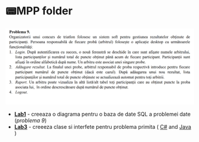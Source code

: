 # 📟MPP folder

![Problema9](Problema9.png "Problema 9")

   - **[Lab1](Lab1)** - creeaza o diagrama pentru o baza de date SQL a problemei date (*problema 9*)
   - **[Lab3](Lab3)** - creeeza clase si interfete pentru problema primita ( [C#](lab3/C%23) and [Java](lab3/java) )
